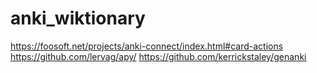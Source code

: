 # anki_wiktionary
https://foosoft.net/projects/anki-connect/index.html#card-actions
https://github.com/lervag/apy/
https://github.com/kerrickstaley/genanki

